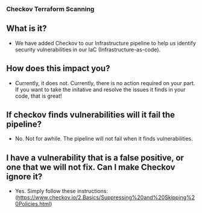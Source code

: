 ### Checkov Terraform Scanning

## What is it?

- We have added Checkov to our Infrastructure pipeline to help us identify security vulnerabilities in our IaC (Infrastructure-as-code).

## How does this impact you?

- Currently, it does not. Currently, there is no action required on your part. If you want to take the initative and resolve the issues it finds in your code, that is great!

## If checkov finds vulnerabilities will it fail the pipeline?

- No. Not for awhile. The pipeline will not fail when it finds vulnerabilities.

## I have a vulnerability that is a false positive, or one that we will not fix. Can I make Checkov ignore it?

- Yes. Simply follow these instructions: (https://www.checkov.io/2.Basics/Suppressing%20and%20Skipping%20Policies.html)
